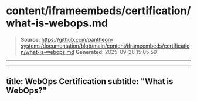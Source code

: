 # content/iframeembeds/certification/what-is-webops.md

> **Source**: https://github.com/pantheon-systems/documentation/blob/main/content/iframeembeds/certification/what-is-webops.md
> **Generated**: 2025-09-28 15:05:59

---

---
title: WebOps Certification
subtitle: "What is WebOps?"
---

<Partial file="certification-guide/what-is-webops.md" />
